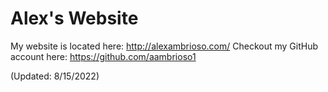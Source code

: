 # Alex's Website

My website is located here:  http://alexambrioso.com/
Checkout my GitHub account here:  https://github.com/aambrioso1  

(Updated: 8/15/2022)
